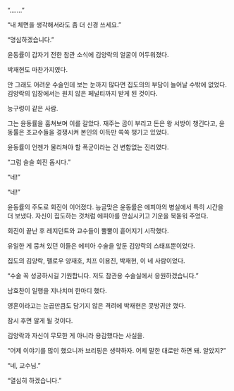“…….”

“내 체면을 생각해서라도 좀 더 신경 쓰세요.”

“명심하겠습니다.”

윤동률이 갑자기 전한 참관 소식에 김양락의 얼굴이 어두워졌다.

박재현도 마찬가지였다.

안 그래도 어려운 수술인데 보는 눈까지 많다면 집도의의 부담이 늘어날 수밖에 없었다. 김양락의 입장에서는 원치 않은 페널티까지 받게 된 것이다.

능구렁이 같은 사람.

그는 윤동률을 훔쳐보며 이를 갈았다. 재주는 곰이 부리고 돈은 왕 서방이 챙긴다고, 윤동률은 조교수들을 경쟁시켜 본인의 이득만 쏙쏙 챙기고 있었다.

윤동률이 언젠가 물리쳐야 할 폭군이라는 건 변함없는 진리였다.

“그럼 슬슬 회진 돕시다.”

“네!”

“네!”

윤동률의 주도로 회진이 이어졌다. 능글맞은 윤동률은 에피아의 병실에서 특히 시간을 더 보냈다. 자신이 집도하는 것처럼 에피아를 안심시키고 기운을 북돋워 주었다.

회진이 끝난 후 레지던트와 교수들이 뿔뿔이 흩어지기 시작했다.

유일한 게 뭉쳐 있던 이들은 에피아 수술을 앞둔 김양락의 스태프뿐이었다.

집도의 김양락, 펠로우 양재호, 치프 이용진, 박재현, 이 네 사람이었다.

“수술 꼭 성공하시길 기원합니다. 저도 참관용 수술실에서 응원하겠습니다.”

남효찬이 일행을 지나치며 한마디 했다.

영혼이라고는 눈곱만큼도 담기지 않은 격려에 박재현은 콧방귀만 꼈다.

잠시 후면 알게 될 것이다.

김양락과 자신이 무모한 게 아니라 용감했다는 사실을.

“어제 이야기를 많이 했으니까 브리핑은 생략하자. 어제 말한 대로만 하면 돼. 알았지?”

“네, 교수님.”

“열심히 하겠습니다.”